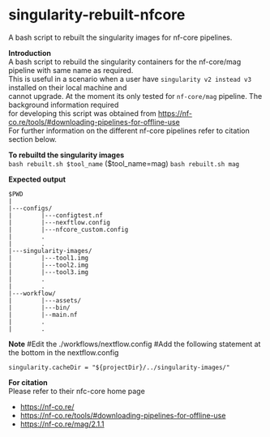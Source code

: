 # singularity-rebuilt-nfcore
A bash script to rebuilt the singularity images for nf-core pipelines.

**Introduction** \
A bash script to rebuild the singularity containers for the nf-core/mag pipeline with same name as required. \
This is useful in a scenario when a user have `singularity v2 instead v3` installed on their local machine and \
cannot upgrade. At the moment its only tested for `nf-core/mag` pipeline. The background information required \
for developing this script was obtained from https://nf-co.re/tools/#downloading-pipelines-for-offline-use \
For further information on the different nf-core pipelines refer to citation section below.

**To rebuiltd the singularity images** \
`bash rebuilt.sh $tool_name` ($tool_name=mag)
`bash rebuilt.sh mag` 

**Expected output**
```
$PWD
|
|---configs/
|        |---configtest.nf
|        |---nexftlow.config
|        |---nfcore_custom.config
|        .
|        .    
|---singularity-images/
|        |---tool1.img
|        |---tool2.img
|        |---tool3.img
|        .
|        .
|---workflow/
|        |---assets/
|        |---bin/
|        |--main.nf
|        .
|        .

```
**Note**
#Edit the ./workflows/nextflow.config
#Add the following statement at the bottom in the nextflow.config

```singularity.cacheDir = "${projectDir}/../singularity-images/"```

**For citation** \
Please refer to their nfc-core home page
* https://nf-co.re/
* https://nf-co.re/tools/#downloading-pipelines-for-offline-use
* https://nf-co.re/mag/2.1.1
